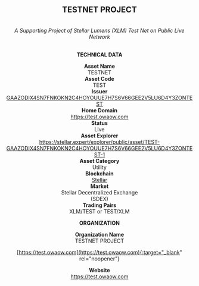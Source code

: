 <div align="center">
<h2><strong>TESTNET PROJECT</strong></h2><br>
<i>A Supporting Project of Stellar Lumens (XLM) Test Net on Public Live Network</i><br><br>

<strong>TECHNICAL DATA</strong><br> 

<strong>Asset Name</strong>
<br>TESTNET<br>
<strong>Asset Code</strong>
<br>TEST<br>
<strong>Issuer</strong>
<br><a href="https://stellar.expert/explorer/public/account/GAAZODIX4SN7FNKOKN2C4HOYOUUE7H7S6V66GEE2V5LU6D4Y3ZONTEST" target="_blank">GAAZODIX4SN7FNKOKN2C4HOYOUUE7H7S6V66GEE2V5LU6D4Y3ZONTEST</a><br> 
<strong>Home Domain</strong>
<br><a href="https://test.owaow.com" target="_blank">https://test.owaow.com</a><br> 
<strong>Status</strong>
<br>Live<br> 
<strong>Asset Explorer</strong>
<br><a href="https://stellar.expert/explorer/public/asset/TEST-GAAZODIX4SN7FNKOKN2C4HOYOUUE7H7S6V66GEE2V5LU6D4Y3ZONTEST-1" target="_blank">https://stellar.expert/explorer/public/asset/TEST-GAAZODIX4SN7FNKOKN2C4HOYOUUE7H7S6V66GEE2V5LU6D4Y3ZONTEST-1</a><br> 
<strong>Asset Category</strong>
<br>Utility<br> 
<strong>Blockchain</strong>
<br><a href="https://stellar.org" target="_blank">Stellar</a><br> 
<strong>Market</strong>
<br>Stellar Decentralized Exchange<br>(SDEX)<br>
<strong>Trading Pairs</strong>
<br>XLM/TEST or TEST/XLM<br> 

<strong>ORGANIZATION</strong><br> 

<strong>Organization Name</strong>
<br>TESTNET PROJECT<br> 

[https://test.owaow.com](https://test.owaow.com){:target="_blank" rel="noopener"}

<strong>Website</strong>
<br><a href="https://test.owaow.com" target="_blank">https://test.owaow.com</a><br> 
</div>
